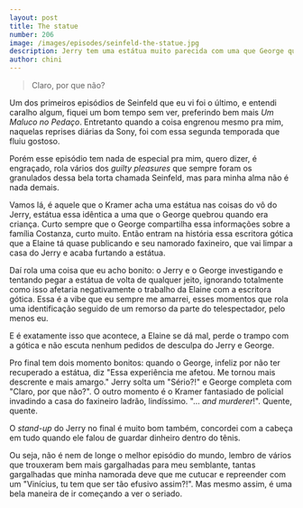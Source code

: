 ```yaml
---
layout: post
title: The statue
number: 206
image: /images/episodes/seinfeld-the-statue.jpg
description: Jerry tem uma estátua muito parecida com uma que George quebrou quando era criança.
author: chini
---
```


> Claro, por que não?

Um dos primeiros episódios de Seinfeld que eu vi foi o último, e entendi caralho algum, fiquei um bom tempo sem ver, preferindo bem mais *Um Maluco no Pedaço*. Entretanto quando a coisa engrenou mesmo pra mim, naquelas reprises diárias da Sony, foi com essa segunda temporada que fluiu gostoso.

Porém esse episódio tem nada de especial pra mim, quero dizer, é engraçado, rola vários dos *guilty pleasures* que sempre foram os granulados dessa bela torta chamada Seinfeld, mas para minha alma não é nada demais.

Vamos lá, é aquele que o Kramer acha uma estátua nas coisas do vô do Jerry, estátua essa idêntica a uma que o George quebrou quando era criança. Curto sempre que o George compartilha essa informações sobre a família Costanza, curto muito. Então entram na história essa escritora gótica que a Elaine tá quase publicando e seu namorado faxineiro, que vai limpar a casa do Jerry e acaba furtando a estátua.

Daí rola uma coisa que eu acho bonito: o Jerry e o George investigando e tentando pegar a estátua de volta de qualquer jeito, ignorando totalmente como isso afetaria negativamente o trabalho da Elaine com a escritora gótica. Essa é a vibe que eu sempre me amarrei, esses momentos que rola uma identificação seguido de um remorso da parte do telespectador, pelo menos eu.

E é exatamente isso que acontece, a Elaine se dá mal, perde o trampo com a gótica e não escuta nenhum pedidos de desculpa do Jerry e George.

Pro final tem dois momento bonitos: quando o George, infeliz por não ter recuperado a estátua, diz "Essa experiência me afetou. Me tornou mais descrente e mais amargo." Jerry solta um "Sério?!" e George completa com "Claro, por que não?". O outro momento é o Kramer fantasiado de policial invadindo a casa do faxineiro ladrão, lindíssimo. "… *and murderer*!". Quente, quente.

O *stand-up* do Jerry no final é muito bom também, concordei com a cabeça em tudo quando ele falou de guardar dinheiro dentro do tênis.

Ou seja, não é nem de longe o melhor episódio do mundo, lembro de vários que trouxeram bem mais gargalhadas para meu semblante, tantas gargalhadas que minha namorada deve que me cutucar e repreender com um "Vinícius, tu tem que ser tão efusivo assim?!". Mas mesmo assim, é uma bela maneira de ir começando a ver o seriado.